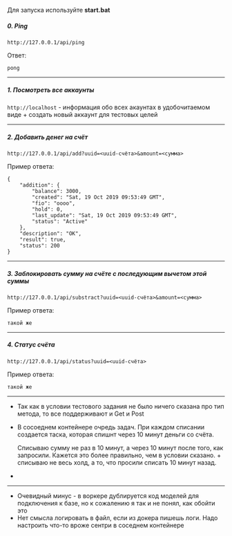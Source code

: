 Для запуска используйте **start.bat**
##### 0. Ping
``http://127.0.0.1/api/ping``

Ответ:

`pong`
____
##### 1. Посмотреть все аккаунты

`http://localhost` - информация обо всех акаунтах в удобочитаемом виде + создать новый аккаунт для тестовых целей
________________________________
##### 2. Добавить денег на счёт
`http://127.0.0.1/api/add?uuid=<uuid-счёта>&amount=<сумма>`

Пример ответа:
```
{
    "addition": {
        "balance": 3000,
        "created": "Sat, 19 Oct 2019 09:53:49 GMT",
        "fio": "oooo",
        "hold": 0,
        "last_update": "Sat, 19 Oct 2019 09:53:49 GMT",
        "status": "Active"
    },
    "description": "OK",
    "result": true,
    "status": 200
}
```

_________________________
##### 3. Заблокировать сумму на счёте с последующим вычетом этой суммы
`http://127.0.0.1/api/substract?uuid=<uuid-счёта>&amount=<сумма>`

Пример ответа:
```
такой же
```
____
##### 4. Статус счёта
`http://127.0.0.1/api/status?uuid=<uuid-счёта>` 

Пример ответа:
```
такой же
```

___
* Так как в условии тестового задания не было ничего сказана про тип метода, то все поддерживают и Get и Post

* В сосоеднем контейнере очредь задач. При каждом списании создается таска, которая спишнт через 10 минут деньги со счёта.

  Списываю сумму не раз в 10 минут, а через 10 минут после того, как запросили. Кажется это более правильно, чем в условии сказано. + списываю не весь холд, а то, что просили списать 10 минут назад.

* 
____
* Очевидный минус - в воркере дублируется код моделей для подключения к базе, но к сожалению я так и 
не понял, как обойти это
* Нет смысла логировать в файл, если из докера пишешь логи. Надо настроить что-то вроже сентри в соседнем контейнере